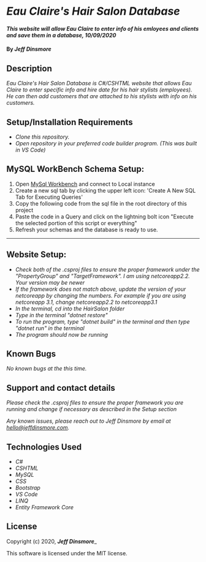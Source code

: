 # _Eau Claire's Hair Salon Database_

#### _This website will allow Eau Claire to enter info of his emloyees and clients and save them in a database, 10/09/2020_

#### By _Jeff Dinsmore_

## Description

_Eau Claire's Hair Salon Database is C#/CSHTML website that allows Eau Claire to enter specific info and hire date for his hair stylists (employees). He can then add customers that are attached to his stylists with info on his customers._

## Setup/Installation Requirements
* _Clone this repository._
* _Open repository in your preferred code builder program. (This was built in VS Code)_

## MySQL WorkBench Schema Setup:
1. Open [MySql Workbench](https://www.mysql.com/products/workbench/) and connect to Local instance
2. Create a new sql tab by clicking the upper left icon: 'Create A New SQL Tab for Executing Queries'
3. Copy the following code from the sql file in the root directory of this project
4. Paste the code in a Query and click on the lightning bolt icon "Execute the selected portion of this script or everything"
5. Refresh your schemas and the database is ready to use.
---

## Website Setup:
* _Check both of the .csproj files to ensure the proper framework under the "PropertyGroup" and "TargetFramework". I am using netcoreapp2.2. Your version may be newer_
* _If the framework does not match above, update the version of your netcoreapp by changing the numbers. For example if you are using netcoreapp 3.1, change netcoreapp2.2 to netcoreapp3.1_
* _In the terminal, cd into the HairSalon folder_
* _Type in the terminal "dotnet restore"_
* _To run the program, type "dotnet build" in the terminal and then type "dotnet run" in the terminal_
* _The program should now be running_

## Known Bugs

_No known bugs at the this time._

## Support and contact details

_Please check the .csproj files to ensure the proper framework you are running and change if necessary as described in the Setup section_

_Any known issues, please reach out to Jeff Dinsmore by email at hello@jeffdinsmore.com._

## Technologies Used

* _C#_
* _CSHTML_
* _MySQL_
* _CSS_
* _Bootstrap_
* _VS Code_
* _LINQ_
* _Entity Framework Core_


## License

Copyright (c) 2020, **_Jeff Dinsmore_**_

This software is licensed under the MIT license.